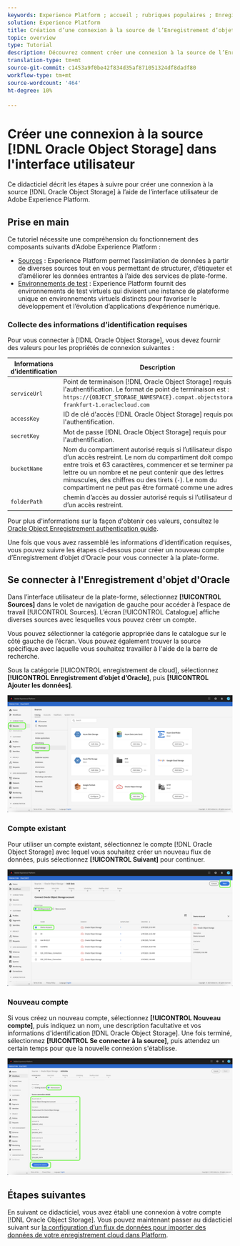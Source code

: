 ```yaml
---
keywords: Experience Platform ; accueil ; rubriques populaires ; Enregistrement d'objet Oracle ; enregistrement d'objet oracle
solution: Experience Platform
title: Création d’une connexion à la source de l’Enregistrement d’objet d’Oracle dans l’interface utilisateur
topic: overview
type: Tutorial
description: Découvrez comment créer une connexion à la source de l’Enregistrement d’objets d’Oracle à l’aide de l’interface utilisateur Adobe Experience Platform.
translation-type: tm+mt
source-git-commit: c1453a9f0be42f834d35af871051324df8dadf80
workflow-type: tm+mt
source-wordcount: '464'
ht-degree: 10%

---
```



# Créer une connexion à la source [!DNL Oracle Object Storage] dans l&#39;interface utilisateur

Ce didacticiel décrit les étapes à suivre pour créer une connexion à la source [!DNL Oracle Object Storage] à l’aide de l’interface utilisateur de Adobe Experience Platform.

## Prise en main

Ce tutoriel nécessite une compréhension du fonctionnement des composants suivants d’Adobe Experience Platform :

* [Sources](../../../../home.md) : Experience Platform permet l’assimilation de données à partir de diverses sources tout en vous permettant de structurer, d’étiqueter et d’améliorer les données entrantes à l’aide des services de plate-forme.
* [Environnements de test](../../../../../sandboxes/home.md) : Experience Platform fournit des environnements de test virtuels qui divisent une instance de plateforme unique en environnements virtuels distincts pour favoriser le développement et l’évolution d’applications d’expérience numérique.

### Collecte des informations d’identification requises

Pour vous connecter à [!DNL Oracle Object Storage], vous devez fournir des valeurs pour les propriétés de connexion suivantes :

| Informations d’identification | Description |
| ---------- | ----------- |
| `serviceUrl` | Point de terminaison [!DNL Oracle Object Storage] requis pour l&#39;authentification. Le format de point de terminaison est : `https://{OBJECT_STORAGE_NAMESPACE}.compat.objectstorage.eu-frankfurt-1.oraclecloud.com` |
| `accessKey` | ID de clé d&#39;accès [!DNL Oracle Object Storage] requis pour l&#39;authentification. |
| `secretKey` | Mot de passe [!DNL Oracle Object Storage] requis pour l&#39;authentification. |
| `bucketName` | Nom du compartiment autorisé requis si l’utilisateur dispose d’un accès restreint. Le nom du compartiment doit comporter entre trois et 63 caractères, commencer et se terminer par une lettre ou un nombre et ne peut contenir que des lettres minuscules, des chiffres ou des tirets (`-`). Le nom du compartiment ne peut pas être formaté comme une adresse IP. |
| `folderPath` | chemin d’accès au dossier autorisé requis si l’utilisateur dispose d’un accès restreint. |

Pour plus d&#39;informations sur la façon d&#39;obtenir ces valeurs, consultez le [Oracle Object Enregistrement authentication guide](https://docs.oracle.com/en-us/iaas/Content/Identity/Concepts/usercredentials.htm#User_Credentials).

Une fois que vous avez rassemblé les informations d’identification requises, vous pouvez suivre les étapes ci-dessous pour créer un nouveau compte d’Enregistrement d’objet d’Oracle pour vous connecter à la plate-forme.

## Se connecter à l&#39;Enregistrement d&#39;objet d&#39;Oracle

Dans l’interface utilisateur de la plate-forme, sélectionnez **[!UICONTROL Sources]** dans le volet de navigation de gauche pour accéder à l’espace de travail [!UICONTROL Sources]. L’écran [!UICONTROL Catalogue] affiche diverses sources avec lesquelles vous pouvez créer un compte.

Vous pouvez sélectionner la catégorie appropriée dans le catalogue sur le côté gauche de l’écran. Vous pouvez également trouver la source spécifique avec laquelle vous souhaitez travailler à l&#39;aide de la barre de recherche.

Sous la catégorie [!UICONTROL enregistrement de cloud], sélectionnez **[!UICONTROL Enregistrement d’objet d’Oracle]**, puis **[!UICONTROL Ajouter les données]**.

![catalogue](../../../../images/tutorials/create/oracle-object-storage/catalog.png)

### Compte existant

Pour utiliser un compte existant, sélectionnez le compte [!DNL Oracle Object Storage] avec lequel vous souhaitez créer un nouveau flux de données, puis sélectionnez **[!UICONTROL Suivant]** pour continuer.

![existant](../../../../images/tutorials/create/oracle-object-storage/existing.png)

### Nouveau compte

Si vous créez un nouveau compte, sélectionnez **[!UICONTROL Nouveau compte]**, puis indiquez un nom, une description facultative et vos informations d&#39;identification [!DNL Oracle Object Storage]. Une fois terminé, sélectionnez **[!UICONTROL Se connecter à la source]**, puis attendez un certain temps pour que la nouvelle connexion s&#39;établisse.

![new](../../../../images/tutorials/create/oracle-object-storage/new.png)

## Étapes suivantes

En suivant ce didacticiel, vous avez établi une connexion à votre compte [!DNL Oracle Object Storage]. Vous pouvez maintenant passer au didacticiel suivant sur [la configuration d’un flux de données pour importer des données de votre enregistrement cloud dans Platform](../../dataflow/batch/cloud-storage.md).
